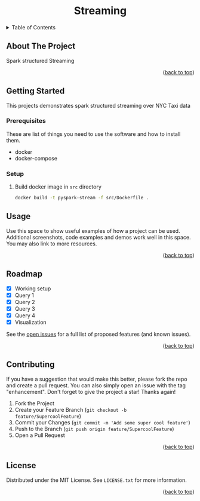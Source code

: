 <br />
<div align="center">
  <h1 align="center">Streaming</h1>

</div>

<!-- TABLE OF CONTENTS -->
<details>
  <summary>Table of Contents</summary>
  <ol>
    <li>
      <a href="#about-the-project">About The Project</a>
    </li>
    <li>
      <a href="#getting-started">Getting Started</a>
      <ul>
        <li><a href="#prerequisites">Prerequisites</a></li>
        <li><a href="#setup">Setup</a></li>
      </ul>
    </li>
    <li><a href="#usage">Usage</a></li>
    <li><a href="#roadmap">Roadmap</a></li>
    <li><a href="#contributing">Contributing</a></li>
    <li><a href="#license">License</a></li>
  </ol>
</details>

## About The Project

Spark structured Streaming

<p align="right">(<a href="#readme-top">back to top</a>)</p>

## Getting Started

This projects demonstrates spark structured streaming over NYC Taxi data

### Prerequisites

These are list of things you need to use the software and how to install them.

* docker
* docker-compose

### Setup

1. Build docker image in `src` directory
   ```sh
   docker build -t pyspark-stream -f src/Dockerfile .
   ```

## Usage

Use this space to show useful examples of how a project can be used. Additional screenshots, code examples and demos work well in this space. You may also link to more resources.

<p align="right">(<a href="#readme-top">back to top</a>)</p>

## Roadmap

* [x] Working setup
* [x] Query 1
* [x] Query 2
* [x] Query 3
* [x] Query 4
* [x] Visualization

See the [open issues](https://github.com/bazen-teklehaymanot/bdp/issues) for a full list of proposed features (and known issues).

<p align="right">(<a href="#readme-top">back to top</a>)</p>

## Contributing

If you have a suggestion that would make this better, please fork the repo and create a pull request. You can also simply open an issue with the tag "enhancement".
Don't forget to give the project a star! Thanks again!

1. Fork the Project
2. Create your Feature Branch (`git checkout -b feature/SupercoolFeature`)
3. Commit your Changes (`git commit -m 'Add some super cool feature'`)
4. Push to the Branch (`git push origin feature/SupercoolFeature`)
5. Open a Pull Request

<p align="right">(<a href="#readme-top">back to top</a>)</p>

## License

Distributed under the MIT License. See `LICENSE.txt` for more information.

<p align="right">(<a href="#readme-top">back to top</a>)</p>
